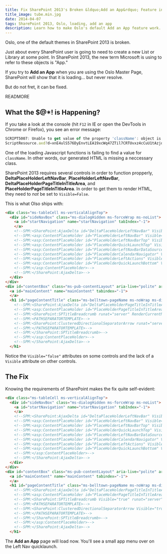 ```yaml
---
title: Fix SharePoint 2013's Broken &ldquo;Add an App&rdquo; Feature in Oslo
title_image: tube.min.jpg
date: 2014-04-07
tags: SharePoint 2013, Oslo, loading, add an app
description: Learn how to make Oslo's default Add an App feature work.
---
```


Oslo, one of the default themes in SharePoint 2013 is broken. 

Just about every SharePoint user is going to need to create a new List or 
Library at some point. In SharePoint 2013, the new term Microsoft is using to 
refer to these objects is "App."

If you try to **Add an App** when you are using the Oslo Master Page, SharePoint
will show that it is loading... but never resolve.

But do not fret, it can be fixed.

READMORE

## What the $@*! is Happening?

If you take a look at the console (hit `F12` in IE or open the DevTools in 
Chrome or Firefox), you see an error message:

~~~ javascript
SCRIPT5007: Unable to get value of the property 'className': object is null or undefined 
ScriptResource.axd?d=xnE4ulS576DyEnvtLEA19xcWq47ZTil7CRTUvxz4cCuU1tAzjdVaH5trosHwlwFZJ7r0Hwqj5_K0u7bFvztQvwDttJ7g2NN1z2L42VUDf-jS7PDHDbCzwV8NKCqeGOrTEf0D7RsrVa_yaXSK-eC_Y6s6-vIhQA-7mlM6Dg09QH3uOw_p6tCs_D4tjAjBEAzh0&t=ca758f3, line 5 character 59249
~~~

One of the loading Javascript functions is failing to find a value for `className`.
In other words, our generated HTML is missing a neccessary class.

SharePoint 2013 requires several controls in order to function propperly, 
**DeltaPlaceHolderLeftNavBar**, **PlaceHolderLeftNavBar**, 
**DeltaPlaceHolderPageTitleInTitleArea**, and **PlaceHolderPageTitleInTitleArea**.
In order to get them to render HTML, they need to _not_ be set to `Visible=False`.

This is what Olso ships with:

~~~ html
<div class="ms-tableCell ms-verticalAlignTop">
  <div id="sideNavBox" class="ms-dialogHidden ms-forceWrap ms-noList">
    <a id="startNavigation" name="startNavigation" tabIndex="-1">
    </a>
    <!--SPM:<SharePoint:AjaxDelta id="DeltaPlaceHolderLeftNavBar" Visible="false" class="ms-core-navigation ms-belltown-sideNavDelta" BlockElement="true" runat="server">-->
    <!--SPM:<asp:ContentPlaceHolder id="PlaceHolderLeftNavBar" Visible="false" runat="server">-->
    <!--SPM:<asp:ContentPlaceHolder id="PlaceHolderLeftNavBarTop" Visible="false" runat="server">-->
    <!--SPM:<asp:ContentPlaceHolder id="PlaceHolderQuickLaunchTop" Visible="false" runat="server">-->
    <!--SPM:<asp:ContentPlaceHolder id="PlaceHolderLeftNavBarDataSource" Visible="false" runat="server">-->
    <!--SPM:<asp:ContentPlaceHolder id="PlaceHolderCalendarNavigator" Visible="false" runat="server">-->
    <!--SPM:<asp:ContentPlaceHolder id="PlaceHolderLeftActions" Visible="false" runat="server">-->
    <!--SPM:<asp:ContentPlaceHolder id="PlaceHolderQuickLaunchBottom" Visible="false" runat="server">-->
    <!--SPM:</asp:ContentPlaceHolder>-->
    <!--SPM:</SharePoint:AjaxDelta>-->
  </div>
</div>
<div id="contentBox" class="ms-pub-contentLayout" aria-live="polite" aria-relevant="all">
  <a id="mainContent" name="mainContent" tabindex="-1">
  </a>
  <h1 id="pageContentTitle" class="ms-belltown-pageName ms-noWrap ms-dialogHidden">
    <!--SPM:<SharePoint:AjaxDelta id="DeltaPlaceHolderPageTitleInTitleArea" runat="server">-->
    <!--SPM:<asp:ContentPlaceHolder id="PlaceHolderPageTitleInTitleArea" runat="server">-->
    <!--SPM:<SharePoint:SPTitleBreadcrumb runat="server" RenderCurrentNodeAsLink="true" SiteMapProvider="SPContentMapProvider" WelcomePageUsesWebTitle="false">-->
    <!--SPM:<PATHSEPARATORTEMPLATE>-->
    <!--SPM:<SharePoint:ClusteredDirectionalSeparatorArrow runat="server"/>-->
    <!--SPM:</PATHSEPARATORTEMPLATE>-->
    <!--SPM:</SharePoint:SPTitleBreadcrumb>-->
    <!--SPM:</asp:ContentPlaceHolder>-->
    <!--SPM:</SharePoint:AjaxDelta>-->
  </h1>
~~~

Notice the `Visible="false"` attributes on some controls and the lack of a `Visible`
attribute on other controls.

## The Fix

Knowing the requirements of SharePoint makes the fix quite self-evident: 

~~~ html
<div class="ms-tableCell ms-verticalAlignTop">
  <div id="sideNavBox" class="ms-dialogHidden ms-forceWrap ms-noList">
    <a id="startNavigation" name="startNavigation" tabIndex="-1">
    </a>
    <!--SPM:<SharePoint:AjaxDelta id="DeltaPlaceHolderLeftNavBar" Visible="true" class="ms-core-navigation ms-belltown-sideNavDelta" BlockElement="true" runat="server">-->
    <!--SPM:<asp:ContentPlaceHolder id="PlaceHolderLeftNavBar" Visible="true" runat="server">-->
    <!--SPM:<asp:ContentPlaceHolder id="PlaceHolderLeftNavBarTop" Visible="true" runat="server">-->
    <!--SPM:<asp:ContentPlaceHolder id="PlaceHolderQuickLaunchTop" Visible="true" runat="server">-->
    <!--SPM:<asp:ContentPlaceHolder id="PlaceHolderLeftNavBarDataSource" Visible="true" runat="server">-->
    <!--SPM:<asp:ContentPlaceHolder id="PlaceHolderCalendarNavigator" Visible="true" runat="server">-->
    <!--SPM:<asp:ContentPlaceHolder id="PlaceHolderLeftActions" Visible="true" runat="server">-->
    <!--SPM:<asp:ContentPlaceHolder id="PlaceHolderQuickLaunchBottom" Visible="true" runat="server">-->
    <!--SPM:</asp:ContentPlaceHolder>-->
    <!--SPM:</SharePoint:AjaxDelta>-->
  </div>
</div>
<div id="contentBox" class="ms-pub-contentLayout" aria-live="polite" aria-relevant="all">
  <a id="mainContent" name="mainContent" tabindex="-1">
  </a>
  <h1 id="pageContentTitle" class="ms-belltown-pageName ms-noWrap ms-dialogHidden">
    <!--SPM:<SharePoint:AjaxDelta id="DeltaPlaceHolderPageTitleInTitleArea" Visible="true" runat="server">-->
    <!--SPM:<asp:ContentPlaceHolder id="PlaceHolderPageTitleInTitleArea" Visible="true" runat="server">-->
    <!--SPM:<SharePoint:SPTitleBreadcrumb Visible="true" runat="server" RenderCurrentNodeAsLink="true" SiteMapProvider="SPContentMapProvider" WelcomePageUsesWebTitle="false">-->
    <!--SPM:<PATHSEPARATORTEMPLATE>-->
    <!--SPM:<SharePoint:ClusteredDirectionalSeparatorArrow Visible="true" runat="server"/>-->
    <!--SPM:</PATHSEPARATORTEMPLATE>-->
    <!--SPM:</SharePoint:SPTitleBreadcrumb>-->
    <!--SPM:</asp:ContentPlaceHolder>-->
    <!--SPM:</SharePoint:AjaxDelta>-->
  </h1>
~~~

The **Add an App** page will load now. You'll see a small app menu over on the 
Left Nav quicklaunch.
